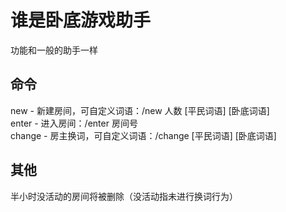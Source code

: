 # 谁是卧底游戏助手
功能和一般的助手一样

## 命令
new - 新建房间，可自定义词语：/new 人数 [平民词语] [卧底词语]  
enter - 进入房间：/enter 房间号  
change - 房主换词，可自定义词语：/change [平民词语] [卧底词语]  

## 其他
半小时没活动的房间将被删除（没活动指未进行换词行为）
